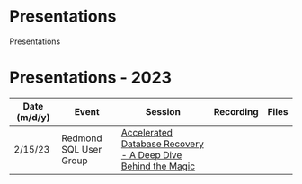 # Presentations
Presentations
# Presentations - 2023
Date (m/d/y)| Event | Session | Recording | Files
--- | --- | --- | --- | ---
2/15/23| Redmond SQL User Group | [Accelerated Database Recovery - A Deep Dive Behind the Magic](https://www.meetup.com/redmond-sql-user-group-and-data-professionals-meetup/events/zxjlbtyfcdblb/) |  | 


